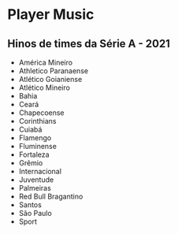 # Player Music

## Hinos de times da Série A - 2021

 - América Mineiro 
 - Athletico Paranaense 
 - Atlético Goianiense 
 - Atlético Mineiro 
 - Bahia
 - Ceará
 - Chapecoense
 - Corinthians
 - Cuiabá
 - Flamengo
 - Fluminense
 - Fortaleza
 - Grêmio
 - Internacional
 - Juventude
 - Palmeiras
 - Red Bull Bragantino 
 - Santos
 - São Paulo
 - Sport


